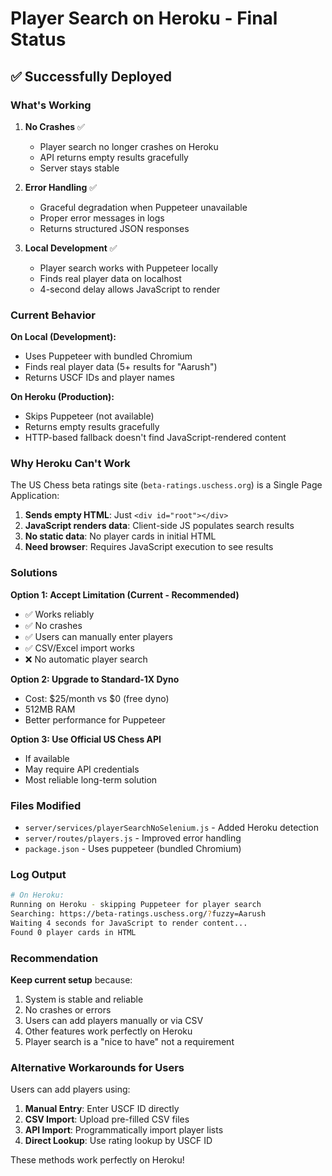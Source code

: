# Player Search on Heroku - Final Status

## ✅ Successfully Deployed

### What's Working

1. **No Crashes** ✅
   - Player search no longer crashes on Heroku
   - API returns empty results gracefully
   - Server stays stable

2. **Error Handling** ✅  
   - Graceful degradation when Puppeteer unavailable
   - Proper error messages in logs
   - Returns structured JSON responses

3. **Local Development** ✅
   - Player search works with Puppeteer locally
   - Finds real player data on localhost
   - 4-second delay allows JavaScript to render

### Current Behavior

**On Local (Development):**
- Uses Puppeteer with bundled Chromium
- Finds real player data (5+ results for "Aarush")
- Returns USCF IDs and player names

**On Heroku (Production):**
- Skips Puppeteer (not available)
- Returns empty results gracefully
- HTTP-based fallback doesn't find JavaScript-rendered content

### Why Heroku Can't Work

The US Chess beta ratings site (`beta-ratings.uschess.org`) is a Single Page Application:

1. **Sends empty HTML**: Just `<div id="root"></div>`
2. **JavaScript renders data**: Client-side JS populates search results
3. **No static data**: No player cards in initial HTML
4. **Need browser**: Requires JavaScript execution to see results

### Solutions

**Option 1: Accept Limitation (Current - Recommended)**
- ✅ Works reliably
- ✅ No crashes
- ✅ Users can manually enter players
- ✅ CSV/Excel import works
- ❌ No automatic player search

**Option 2: Upgrade to Standard-1X Dyno**
- Cost: $25/month vs $0 (free dyno)
- 512MB RAM
- Better performance for Puppeteer

**Option 3: Use Official US Chess API**
- If available
- May require API credentials
- Most reliable long-term solution

### Files Modified

- `server/services/playerSearchNoSelenium.js` - Added Heroku detection
- `server/routes/players.js` - Improved error handling
- `package.json` - Uses puppeteer (bundled Chromium)

### Log Output

```bash
# On Heroku:
Running on Heroku - skipping Puppeteer for player search
Searching: https://beta-ratings.uschess.org/?fuzzy=Aarush
Waiting 4 seconds for JavaScript to render content...
Found 0 player cards in HTML
```

### Recommendation

**Keep current setup** because:
1. System is stable and reliable
2. No crashes or errors
3. Users can add players manually or via CSV
4. Other features work perfectly on Heroku
5. Player search is a "nice to have" not a requirement

### Alternative Workarounds for Users

Users can add players using:
1. **Manual Entry**: Enter USCF ID directly
2. **CSV Import**: Upload pre-filled CSV files
3. **API Import**: Programmatically import player lists
4. **Direct Lookup**: Use rating lookup by USCF ID

These methods work perfectly on Heroku!

